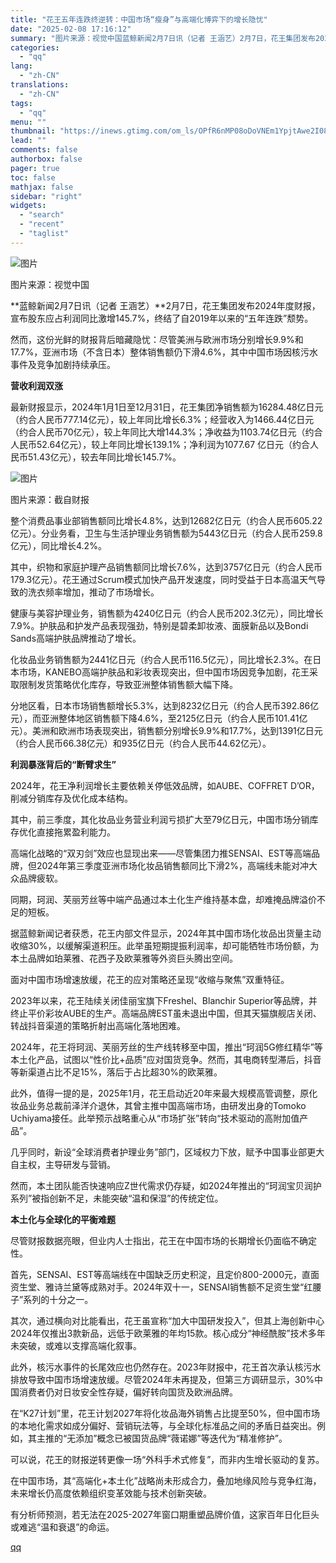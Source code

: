 ```yaml
---
title: "花王五年连跌终逆转：中国市场“瘦身”与高端化博弈下的增长隐忧"
date: "2025-02-08 17:16:12"
summary: "图片来源：视觉中国蓝鲸新闻2月7日讯（记者 王涵艺）2月7日，花王集团发布2024年度财报，宣布股东..."
categories:
  - "qq"
lang:
  - "zh-CN"
translations:
  - "zh-CN"
tags:
  - "qq"
menu: ""
thumbnail: "https://inews.gtimg.com/om_ls/OPfR6nMP08oDoVNEm1YpjtAwe2I08qVisY77QqzyobGqYAA_640360/0"
lead: ""
comments: false
authorbox: false
pager: true
toc: false
mathjax: false
sidebar: "right"
widgets:
  - "search"
  - "recent"
  - "taglist"
---
```


![图片](https://inews.gtimg.com/om_bt/Ovgszmts9qMcC6-Isvt6lypNGNac0FKBLF6BaeRKh43MoAA/641)

图片来源：视觉中国

**蓝鲸新闻2月7日讯（记者 王涵艺）**2月7日，花王集团发布2024年度财报，宣布股东应占利润同比激增145.7%，终结了自2019年以来的“五年连跌”颓势。

然而，这份光鲜的财报背后暗藏隐忧：尽管美洲与欧洲市场分别增长9.9%和17.7%，亚洲市场（不含日本）整体销售额仍下滑4.6%，其中中国市场因核污水事件及竞争加剧持续承压。

**营收利润双涨**

最新财报显示，2024年1月1日至12月31日，花王集团净销售额为16284.48亿日元（约合人民币777.14亿元），较上年同比增长6.3%；经营收入为1466.44亿日元（约合人民币70亿元），较上年同比大增144.3%；净收益为1103.74亿日元（约合人民币52.64亿元），较上年同比增长139.1%；净利润为1077.67 亿日元（约合人民币51.43亿元），较去年同比增长145.7%。

![图片](https://inews.gtimg.com/om_bt/OIoCW68hWIDtOtt_a5mKcUERi2MLziyKFXhr8PeO8DVaoAA/641)

图片来源：截自财报

整个消费品事业部销售额同比增长4.8%，达到12682亿日元（约合人民币605.22亿元）。分业务看，卫生与生活护理业务销售额为5443亿日元（约合人民币259.8亿元），同比增长4.2%。

其中，织物和家庭护理产品销售额同比增长7.6%，达到3757亿日元（约合人民币179.3亿元）。花王通过Scrum模式加快产品开发速度，同时受益于日本高温天气导致的洗衣频率增加，推动了市场增长。

健康与美容护理业务，销售额为4240亿日元（约合人民币202.3亿元），同比增长7.9%。护肤品和护发产品表现强劲，特别是碧柔卸妆液、面膜新品以及Bondi Sands高端护肤品牌推动了增长。

化妆品业务销售额为2441亿日元（约合人民币116.5亿元），同比增长2.3%。在日本市场，KANEBO高端护肤品和彩妆表现突出，但中国市场因竞争加剧，花王采取限制发货策略优化库存，导致亚洲整体销售额大幅下降。

分地区看，日本市场销售额增长5.3%，达到8232亿日元（约合人民币392.86亿元），而亚洲整体地区销售额下降4.6%，至2125亿日元（约合人民币101.41亿元）。美洲和欧洲市场表现突出，销售额分别增长9.9%和17.7%，达到1391亿日元（约合人民币66.38亿元）和935亿日元（约合人民币44.62亿元）。

**利润暴涨背后的“断臂求生”**

2024年，花王净利润增长主要依赖关停低效品牌，如AUBE、COFFRET D’OR，削减分销库存及优化成本结构。

其中，前三季度，其化妆品业务营业利润亏损扩大至79亿日元，中国市场分销库存优化直接拖累盈利能力。

高端化战略的“双刃剑”效应也显现出来——尽管集团力推SENSAI、EST等高端品牌，但2024年第三季度亚洲市场化妆品销售额同比下滑2%，高端线未能对冲大众品牌疲软。

同期，珂润、芙丽芳丝等中端产品通过本土化生产维持基本盘，却难掩品牌溢价不足的短板。

据蓝鲸新闻记者获悉，花王内部文件显示，2024年其中国市场化妆品出货量主动收缩30%，以缓解渠道积压。此举虽短期提振利润率，却可能牺牲市场份额，为本土品牌如珀莱雅、花西子及欧莱雅等外资巨头腾出空间。

面对中国市场增速放缓，花王的应对策略还呈现“收缩与聚焦”双重特征。

2023年以来，花王陆续关闭佳丽宝旗下Freshel、Blanchir Superior等品牌，并终止平价彩妆AUBE的生产。高端品牌EST虽未退出中国，但其天猫旗舰店关闭、转战抖音渠道的策略折射出高端化落地困难。

2024年，花王将珂润、芙丽芳丝的生产线转移至中国，推出“珂润5G修红精华”等本土化产品，试图以“性价比+品质”应对国货竞争。然而，其电商转型滞后，抖音等新渠道占比不足15%，落后于占比超30%的欧莱雅。

此外，值得一提的是，2025年1月，花王启动近20年来最大规模高管调整，原化妆品业务总裁前泽洋介退休，其曾主推中国高端市场，由研发出身的Tomoko Uchiyama接任。此举预示战略重心从“市场扩张”转向“技术驱动的高附加值产品”。

几乎同时，新设“全球消费者护理业务”部门，区域权力下放，赋予中国事业部更大自主权，主导研发与营销。

然而，本土团队能否快速响应Z世代需求仍存疑，如2024年推出的“珂润宝贝润护系列”被指创新不足，未能突破“温和保湿”的传统定位。

**本土化与全球化的平衡难题**

尽管财报数据亮眼，但业内人士指出，花王在中国市场的长期增长仍面临不确定性。

首先，SENSAI、EST等高端线在中国缺乏历史积淀，且定价800-2000元，直面资生堂、雅诗兰黛等成熟对手。2024年双十一，SENSAI销售额不足资生堂“红腰子”系列的十分之一。

其次，通过横向对比能看出，花王虽宣称“加大中国研发投入”，但其上海创新中心2024年仅推出3款新品，远低于欧莱雅的年均15款。核心成分“神经酰胺”技术多年未突破，或难以支撑高端化叙事。

此外，核污水事件的长尾效应也仍然存在。2023年财报中，花王首次承认核污水排放导致中国市场增速放缓。尽管2024年未再提及，但第三方调研显示，30%中国消费者仍对日妆安全性存疑，偏好转向国货及欧洲品牌。

在“K27计划”里，花王计划2027年将化妆品海外销售占比提至50%，但中国市场的本地化需求如成分偏好、营销玩法等，与全球化标准品之间的矛盾日益突出。例如，其主推的“无添加”概念已被国货品牌“薇诺娜”等迭代为“精准修护”。

可以说，花王的财报逆转更像一场“外科手术式修复”，而非内生增长驱动的复苏。

在中国市场，其“高端化+本土化”战略尚未形成合力，叠加地缘风险与竞争红海，未来增长仍高度依赖组织变革效能与技术创新突破。

有分析师预测，若无法在2025-2027年窗口期重塑品牌价值，这家百年日化巨头或难逃“温和衰退”的命运。

[qq](https://new.qq.com/rain/a/20250208A06A7800)
